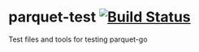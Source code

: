 # parquet-test [![Build Status](https://travis-ci.org/kostya-sh/parquet-test.svg?branch=master)](https://travis-ci.org/kostya-sh/parquet-test)

Test files and tools for testing parquet-go
